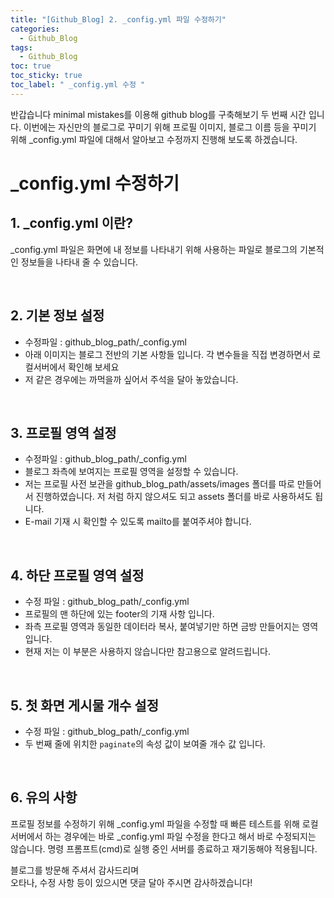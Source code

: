 ```yaml
---
title: "[Github_Blog] 2. _config.yml 파일 수정하기"
categories:
  - Github_Blog
tags:
  - Github_Blog
toc: true
toc_sticky: true
toc_label: " _config.yml 수정 "
---
```


반갑습니다 minimal mistakes를 이용해 github blog를 구축해보기 두 번째 시간 입니다.
이번에는 자신만의 블로그로 꾸미기 위해 프로필 이미지, 블로그 이름 등을 꾸미기 위해 \_config.yml 파일에 대해서 알아보고 수정까지 진행해 보도록 하겠습니다.

# \_config.yml 수정하기

## 1. \_config.yml 이란?
\_config.yml 파일은 화면에 내 정보를 나타내기 위해 사용하는 파일로 블로그의 기본적인 정보들을 나타내 줄 수 있습니다.

&nbsp;

## 2. 기본 정보 설정
- 수정파일 : github_blog_path/\_config.yml
- 아래 이미지는 블로그 전반의 기본 사항들 입니다. 각 변수들을 직접 변경하면서 로컬서버에서 확인해 보세요
- 저 같은 경우에는 까먹을까 싶어서 주석을 달아 놓았습니다.

<script src="https://gist.github.com/IceChickenTender/05d37181e63c874201760f5c61295d52.js"></script>

&nbsp;

## 3. 프로필 영역 설정
- 수정파일 : github_blog_path/\_config.yml
- 블로그 좌측에 보여지는 프로필 영역을 설정할 수 있습니다.
- 저는 프로필 사전 보관을 github_blog_path/assets/images 폴더를 따로 만들어서 진행하였습니다. 저 처럼 하지 않으셔도 되고 assets 폴더를 바로 사용하셔도 됩니다.
- E-mail 기재 시 확인할 수 있도록 mailto를 붙여주셔야 합니다.

<script src="https://gist.github.com/IceChickenTender/7af19d869a35a4885d5521222a170029.js"></script>

&nbsp;

## 4. 하단 프로필 영역 설정
- 수정 파일 : github_blog_path/\_config.yml
- 프로필의 맨 하단에 있는 footer의 기재 사항 입니다.
- 좌측 프로필 영역과 동일한 데이터라 복사, 붙여넣기만 하면 금방 만들어지는 영역입니다.
- 현재 저는 이 부분은 사용하지 않습니다만 참고용으로 알려드립니다.

<script src="https://gist.github.com/IceChickenTender/8857ed19ba67349482ef89869cc33e90.js"></script>

&nbsp;

## 5. 첫 화면 게시물 개수 설정
- 수정 파일 : github_blog_path/\_config.yml
- 두 번째 줄에 위치한 `paginate`의 속성 값이 보여줄 개수 값 입니다.

<script src="https://gist.github.com/IceChickenTender/d22991551bf56455eaa810cdc8298dd5.js"></script>

&nbsp;

## 6. 유의 사항

프로필 정보를 수정하기 위해 \_config.yml 파일을 수정할 때 빠른 테스트를 위해 로컬 서버에서 하는 경우에는 바로 \_config.yml 파일 수정을 한다고 해서 바로 수정되지는 않습니다.
명령 프롬프트(cmd)로 실행 중인 서버를 종료하고 재기동해야 적용됩니다.

블로그를 방문해 주셔서 감사드리며   
오타나, 수정 사항 등이 있으시면 댓글 달아 주시면 감사하겠습니다!
